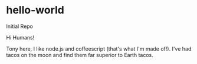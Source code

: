 # hello-world
Initial Repo

Hi Humans!

Tony here, I  like node.js and coffeescript (that's what I'm made of!).
I've had tacos on the moon and find them far superior to Earth tacos.
